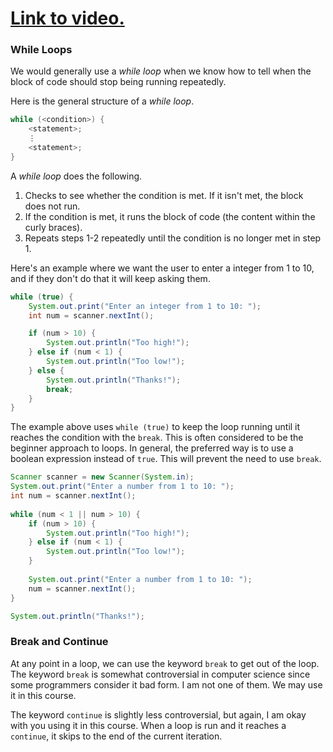 # [Link to video.](https://www.youtube.com/watch?v=u7vEnpSlPjo&list=PLVD25niNi0BnyWtuQTSchyZWbQrMq_PUu)

### While Loops

We would generally use a *while loop* when we know how to tell when the block of code should stop being running repeatedly.

Here is the general structure of a *while loop*.

```java
while (<condition>) {
    <statement>;
    ⋮
    <statement>;
}
```

A *while loop* does the following.

1. Checks to see whether the condition is met. If it isn't met, the block does not run.
2. If the condition is met, it runs the block of code (the content within the curly braces).
3. Repeats steps 1-2 repeatedly until the condition is no longer met in step 1.

Here's an example where we want the user to enter a integer from 1 to 10, and if they don't do that it will keep asking them.

```java
while (true) {
    System.out.print("Enter an integer from 1 to 10: ");
    int num = scanner.nextInt();  

    if (num > 10) {
        System.out.println("Too high!");
    } else if (num < 1) {
        System.out.println("Too low!");
    } else {
        System.out.println("Thanks!");
        break;
    }
}
```

The example above uses `while (true)` to keep the loop running until it reaches the condition with the `break`. This is often considered to be the beginner approach to loops. In general, the preferred way is to use a boolean expression instead of `true`. This will prevent the need to use `break`.

```java
Scanner scanner = new Scanner(System.in);
System.out.print("Enter a number from 1 to 10: ");
int num = scanner.nextInt();  
		
while (num < 1 || num > 10) {
    if (num > 10) {
        System.out.println("Too high!");
    } else if (num < 1) {
        System.out.println("Too low!");
    } 
  
    System.out.print("Enter a number from 1 to 10: ");
    num = scanner.nextInt();  
}

System.out.println("Thanks!");
```


### Break and Continue

At any point in a loop, we can use the keyword `break` to get out of the loop. The keyword `break` is somewhat controversial in computer science since some programmers consider it bad form. I am not one of them. We may use it in this course.

The keyword `continue` is slightly less controversial, but again, I am okay with you using it in this course. When a loop is run and it reaches a `continue`, it skips to the end of the current iteration.
